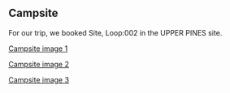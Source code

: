 ## Campsite

For our trip, we booked Site, Loop:002 in the UPPER PINES site.

[Campsite image 1](https://github.com/danielking13/TripProjectSE/blob/feature/budget/booking%20Upper%20Pines.PNG "Campsite image 1")

[Campsite image 2](https://github.com/danielking13/TripProjectSE/blob/feature/budget/booking%20Upper%20Pines%202.PNG "Campsite image 2")

[Campsite image 3](https://github.com/danielking13/TripProjectSE/blob/feature/budget/booking%20Upper%20Pines%203.PNG "Campsite image 3")
